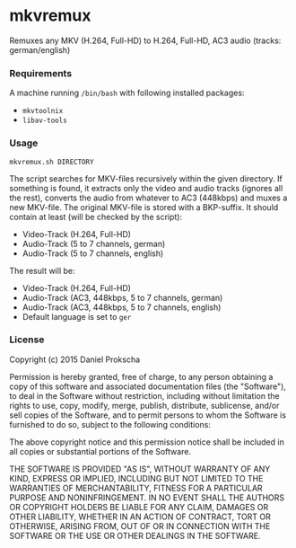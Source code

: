 # mkvremux
Remuxes any MKV (H.264, Full-HD) to H.264, Full-HD, AC3 audio (tracks: german/english)

### Requirements
A machine running ``/bin/bash`` with following installed packages:
* ``mkvtoolnix``
* ``libav-tools``

### Usage
``mkvremux.sh DIRECTORY``

The script searches for MKV-files recursively within the given directory. If something is found, it extracts only the video and audio tracks (ignores all the rest), converts the audio from whatever to AC3 (448kbps) and muxes a new MKV-file. The original MKV-file is stored with a BKP-suffix. It should contain at least (will be checked by the script):
* Video-Track (H.264, Full-HD)
* Audio-Track (5 to 7 channels, german)
* Audio-Track (5 to 7 channels, english)

The result will be:
* Video-Track (H.264, Full-HD)
* Audio-Track (AC3, 448kbps, 5 to 7 channels, german)
* Audio-Track (AC3, 448kbps, 5 to 7 channels, english)
* Default language is set to ``ger``

### License
Copyright (c) 2015 Daniel Prokscha

Permission is hereby granted, free of charge, to any person obtaining a copy of this software and associated documentation files (the "Software"), to deal in the Software without restriction, including without limitation the rights to use, copy, modify, merge, publish, distribute, sublicense, and/or sell copies of the Software, and to permit persons to whom the Software is furnished to do so, subject to the following conditions:

The above copyright notice and this permission notice shall be included in all copies or substantial portions of the Software.

THE SOFTWARE IS PROVIDED "AS IS", WITHOUT WARRANTY OF ANY KIND, EXPRESS OR IMPLIED, INCLUDING BUT NOT LIMITED TO THE WARRANTIES OF MERCHANTABILITY, FITNESS FOR A PARTICULAR PURPOSE AND NONINFRINGEMENT. IN NO EVENT SHALL THE AUTHORS OR COPYRIGHT HOLDERS BE LIABLE FOR ANY CLAIM, DAMAGES OR OTHER LIABILITY, WHETHER IN AN ACTION OF CONTRACT, TORT OR OTHERWISE, ARISING FROM, OUT OF OR IN CONNECTION WITH THE SOFTWARE OR THE USE OR OTHER DEALINGS IN THE SOFTWARE.